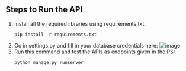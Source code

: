 ## Steps to Run the API
1. Install all the required libraries using requirements.txt:
   ```
   pip install -r requirements.txt
   ```
2. Go in settings.py and fill in your database credentials here:
     ![image](https://github.com/Anish241/WorkIndia-AnishGade-Inshorts/assets/88095140/bcc67f08-2c96-4653-8af2-b38fb6e789f3)
3. Run this command and test the APIs as endpoints given in the PS:
    ```
    python manage.py runserver
    ```
